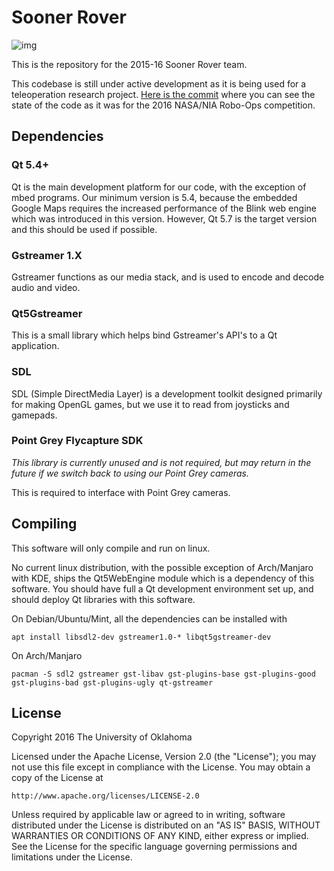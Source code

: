 # Sooner Rover
 
![img](http://www.okepscor.org/sites/default/files/ou%20logo%20for%20resources%20page.jpg)

This is the repository for the 2015-16 Sooner Rover team.

This codebase is still under active development as it is being used for a teleoperation research project. [Here is the commit](https://github.com/doublejinitials/soro/tree/1b0f66f3ee376ff07cd3b8e10c90ad4633ec3a63) where you can see the state of the code as it was for the 2016 NASA/NIA Robo-Ops competition.

## Dependencies

### Qt 5.4+

Qt is the main development platform for our code, with the exception of mbed programs. Our minimum version is 5.4, because the embedded Google Maps requires the increased performance of the Blink web engine which was introduced in this version. However, Qt 5.7 is the target version and this should be used if possible.

### Gstreamer 1.X

Gstreamer functions as our media stack, and is used to encode and decode audio and video.

### Qt5Gstreamer

This is a small library which helps bind Gstreamer's API's to a Qt application.

### SDL

SDL (Simple DirectMedia Layer) is a development toolkit designed primarily for making OpenGL games, but we use it to read from joysticks and gamepads.

### Point Grey Flycapture SDK

*This library is currently unused and is not required, but may return in the future if we switch back to using our Point Grey cameras.*

This is required to interface with Point Grey cameras.

## Compiling

This software will only compile and run on linux.

No current linux distribution, with the possible exception of Arch/Manjaro with KDE, ships the Qt5WebEngine module which is a dependency of this software. You should have full a Qt development environment set up, and should deploy Qt libraries with this software.

On Debian/Ubuntu/Mint, all the dependencies can be installed with

    apt install libsdl2-dev gstreamer1.0-* libqt5gstreamer-dev

On Arch/Manjaro

    pacman -S sdl2 gstreamer gst-libav gst-plugins-base gst-plugins-good gst-plugins-bad gst-plugins-ugly qt-gstreamer

## License

Copyright 2016 The University of Oklahoma

Licensed under the Apache License, Version 2.0 (the "License");
you may not use this file except in compliance with the License.
You may obtain a copy of the License at

    http://www.apache.org/licenses/LICENSE-2.0

Unless required by applicable law or agreed to in writing, software
distributed under the License is distributed on an "AS IS" BASIS,
WITHOUT WARRANTIES OR CONDITIONS OF ANY KIND, either express or implied.
See the License for the specific language governing permissions and
limitations under the License.
